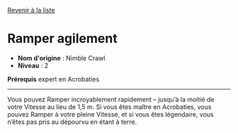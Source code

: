 [Revenir à la liste](list.md)

# Ramper agilement

 * **Nom d'origine** : Nimble Crawl
 * **Niveau** : 2


<p><strong>Prérequis</strong> expert en Acrobaties</p>
<hr>
<p>Vous pouvez Ramper incroyablement rapidement – jusqu’à la moitié de votre Vitesse au lieu de 1,5 m. Si vous êtes maître en Acrobaties, vous pouvez Ramper à votre pleine Vitesse, et si vous êtes légendaire, vous n’êtes pas pris au dépourvu en étant à terre.</p>